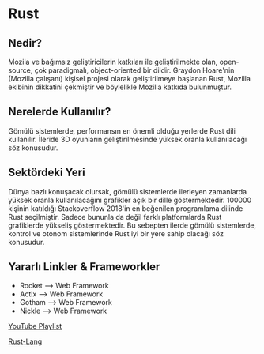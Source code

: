 # Rust
## Nedir?
Mozila ve bağımsız geliştiricilerin katkıları ile geliştirilmekte olan, open-source, çok paradigmalı, object-oriented bir dildir. Graydon Hoare'nin (Mozilla çalışanı) kişisel projesi olarak geliştirilmeye başlanan Rust, Mozilla ekibinin dikkatini çekmiştir ve böylelikle Mozilla katkıda bulunmuştur.
## Nerelerde Kullanılır?
Gömülü sistemlerde, performansın en önemli olduğu yerlerde Rust dili kullanılır. İleride 3D oyunların geliştirilmesinde yüksek oranla kullanılacağı söz konusudur.
## Sektördeki Yeri
Dünya bazlı konuşacak olursak, gömülü sistemlerde ilerleyen zamanlarda yüksek oranla kullanılacağını grafikler açık bir dille göstermektedir. 100000 kişinin katıldığı Stackoverflow 2018'in en beğenilen programlama dilinde Rust seçilmiştir. Sadece bununla da değil farklı platformlarda Rust grafiklerde yükseliş göstermektedir. Bu sebepten ilerde gömülü sistemlerde, kontrol ve otonom sistemlerinde Rust iyi bir yere sahip olacağı söz konusudur.
## Yararlı Linkler & Frameworkler
* Rocket --> Web Framework
* Actix  --> Web Framework
* Gotham --> Web Framework
* Nickle --> Web Framework

[YouTube Playlist](https://www.youtube.com/playlist?list=PLo3w8EB99pqJ74XIGe72c9hBZWz9Y16cY)

[Rust-Lang](https://www.rust-lang.org/)
